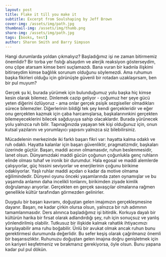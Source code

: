 ```yaml
---
layout: post
title: Flake it till you make it
subtitle: Excerpt from Soulshaping by Jeff Brown
cover-img: /assets/img/path.jpg
thumbnail-img: /assets/img/thumb.png
share-img: /assets/img/path.jpg
tags: [books, test]
author: Sharon Smith and Barry Simpson
---
```


Hangi durumlarda yoldan çıkmalıyız? Başladığımız işi ne zaman bitirmemiz önemlidir? Bir torba yer fıstığı alsaydım ve alerjik reaksiyon gösterseydim, onu çöpe atarsam kimse beni suçlamazdı. Bana vuran bir kadınla ilişkimi bitirseydim kimse bağlılık sorunum olduğunu söylemezdi. Ama ruhumun başka fikirleri olduğu için görünüşte güvenli bir rotadan uzaklaşırsam, ben bir pul muyum?

Gerçek şu ki, burada yürümek için bulunduğumuz yolu başka hiç kimse kesin olarak bilemez. Dinlemek cazip geliyor - çoğumuz her şeye gücü yeten diğerini özlüyoruz - ama onlar gerçek psişik sezgiseller olmadıkları sürece bilemezler. Diğerlerinin bildiği tek şey kendi gerçekleridir ve eğer onu gerçekten kazmak için çaba harcamışlarsa, başkalarınınkini gerçekten bilemeyeceklerini bilecek sağduyuya sahip olacaklardır. Burada yürünecek yolu yalnızca ruh bilir. Tapınağınızda yaşayan tek kişi olduğunuz için, onun kutsal yazılarını ve yorumlayıcı yapısını yalnızca siz bilebilirsiniz.

Mücadelenin merkezinde iki farklı başarı fikri var: hayatta kalma odaklı ve ruh odaklı. Hayatta kalanlar için başarı güvenliktir, pragmatizmdir, başkaları üzerinde güçtür. Başarı, maddi acının olmamasıdır, ruhun beslenmesidir, lanet olsun. Dünyamızdaki maddi gücün çoğunun çoğunlukla genç ruhların elinde olması tuhaf ve ironik bir durumdur. Hala egosal ve maddi alemlerde çalışıyorlar, güç hissini seviyorlar ve enerjilerinin çoğunu birikime odaklıyorlar. Yaşlı ruhlar maddi açıdan o kadar da motive olmama eğilimindedir. Dünyevi oyunu önceki yaşamlarında zaten oynamışlar ve bu yaşamda anlamın daha incelikli tonlarını, birikimden ziyade kimlik doğrulamayı arıyorlar. Gerçekten en gerçek savaşçılar olmalarına rağmen genellikle kültür tarafından görmezden gelinirler.

Duygulu bir başarı kavramı, doğuştan gelen imajımızın gerçekleşmesine dayanır. Başarı, ne kadar çirkin olursa olsun, yalnızca bir ruh adımının tamamlanmasıdır. Ders alınınca başladığımız işi bitirdik. Korkuya dayalı bir kültürün harika bir fırsat olarak adlandırdığı şey, ruh için sonuçsuz ve yanlış yönlendirilmiş olabilir. Tutkusuz bir ilişkide kalmak rahatlık ihtiyacımızı karşılayabilir ama ruhu boğabilir. Ünlü bir avukat olmak ancak ruhun bunu gerektirmesi durumunda değerlidir. Bu sefer keşiş olarak çağrılmanız önemli bir başarısızlıktır. Ruhunuzu doğuştan gelen imajına doğru genişletmek için on kariyeri keşfetmeniz ve bırakmanız gerekiyorsa, öyle olsun. Bunu yapana kadar pul pul dökün.